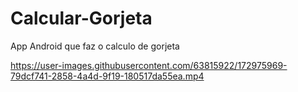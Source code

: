 # Calcular-Gorjeta
App Android que faz o calculo de gorjeta 



https://user-images.githubusercontent.com/63815922/172975969-79dcf741-2858-4a4d-9f19-180517da55ea.mp4
